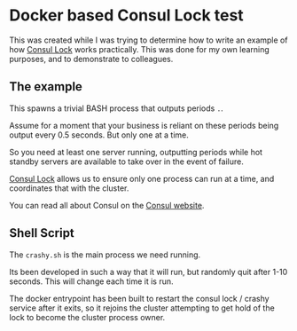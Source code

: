 # Docker based Consul Lock test

This was created while I was trying to determine how to write an example of how [Consul Lock][consul-lock] works practically. This was done for my own learning purposes, and to demonstrate to colleagues.

## The example

This spawns a trivial BASH process that outputs periods `.`.

Assume for a moment that your business is reliant on these periods being output every 0.5 seconds. But only one at a time.

So you need at least one server running, outputting periods while hot standby servers are available to take over in the event of failure.

[Consul Lock][consul-lock] allows us to ensure only one process can run at a time, and coordinates that with the cluster.

You can read all about Consul on the [Consul website][consul].

## Shell Script

The `crashy.sh` is the main process we need running.

Its been developed in such a way that it will run, but randomly quit after 1-10 seconds. This will change each time it is run.

The docker entrypoint has been built to restart the consul lock / crashy service after it exits, so it rejoins the cluster attempting to get hold of the lock to become the cluster process owner.

[consul]: https://www.consul.io
[consul-lock]: https://www.consul.io/docs/commands/lock.html

